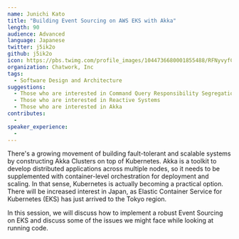 ```yaml
---
name: Junichi Kato
title: "Building Event Sourcing on AWS EKS with Akka"
length: 90
audience: Advanced
language: Japanese
twitter: j5ik2o
github: j5ik2o
icon: https://pbs.twimg.com/profile_images/1044736680001855488/RFNyvyfC_400x400.jpg
organization: Chatwork, Inc
tags:
  - Software Design and Architecture
suggestions:
  - Those who are interested in Command Query Responsibility Segregation (CQRS) and Event Sourcing
  - Those who are interested in Reactive Systems
  - Those who are interested in Akka
contributes:
  - 
speaker_experience:
  - 
---
```

There's a growing movement of building fault-tolerant and scalable systems by constructing Akka Clusters on top of Kubernetes. Akka is a toolkit to develop distributed applications across multiple nodes, so it needs to be supplemented with container-level orchestration for deployment and scaling. In that sense, Kubernetes is actually becoming a practical option. There will be increased interest in Japan, as Elastic Container Service for Kubernetes (EKS) has just arrived to the Tokyo region.

In this session, we will discuss how to implement a robust Event Sourcing on EKS and discuss some of the issues we might face while looking at running code.
